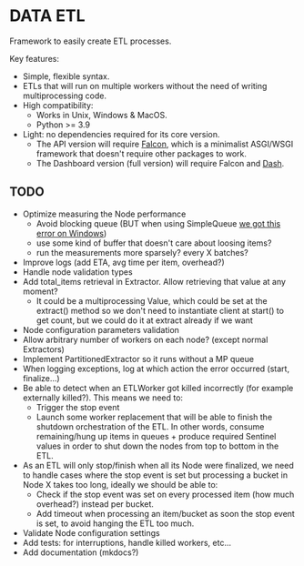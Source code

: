 # DATA ETL

Framework to easily create ETL processes.

Key features:

- Simple, flexible syntax.
- ETLs that will run on multiple workers without the need of writing multiprocessing code.
- High compatibility:
    - Works in Unix, Windows & MacOS.
    - Python >= 3.9
- Light: no dependencies required for its core version.
    - The API version will require [Falcon](https://falcon.readthedocs.io/en/stable/index.html),
      which is a minimalist ASGI/WSGI framework that doesn't require other packages to work.
    - The Dashboard version (full version) will require Falcon and [Dash](https://dash.plotly.com/).

## TODO

- Optimize measuring the Node performance
    - Avoid blocking queue (BUT when using
      SimpleQueue [we got this error on Windows](https://github.com/python/cpython/blob/120729d862f0ef9979508899f7f63a9f3d9623cb/Lib/multiprocessing/connection.py#L289))
    - use some kind of buffer that doesn't care about loosing items?
    - run the measurements more sparsely? every X batches?
- Improve logs (add ETA, avg time per item, overhead?)
- Handle node validation types
- Add total_items retrieval in Extractor. Allow retrieving that value at any moment?
    - It could be a multiprocessing Value, which could be set at the extract() method so we don't
      need to instantiate client at start() to get count, but we could do it at extract already if
      we want
- Node configuration parameters validation
- Allow arbitrary number of workers on each node? (except normal Extractors)
- Implement PartitionedExtractor so it runs without a MP queue
- When logging exceptions, log at which action the error occurred (start, finalize...)
- Be able to detect when an ETLWorker got killed incorrectly (for example externally killed?).
  This means we need to:
    - Trigger the stop event
    - Launch some worker replacement that will be able to finish the shutdown orchestration of the
      ETL. In other words, consume remaining/hung up items in queues + produce required Sentinel
      values in order to shut down the nodes from top to bottom in the ETL.
- As an ETL will only stop/finish when all its Node were finalized, we need to handle cases where
  the stop event is set but processing a bucket in Node X takes too long, ideally we should be able
  to:
    - Check if the stop event was set on every processed item (how much overhead?) instead per
      bucket.
    - Add timeout when processing an item/bucket as soon the stop event is set, to avoid hanging
      the ETL too much.
- Validate Node configuration settings
- Add tests: for interruptions, handle killed workers, etc...
- Add documentation (mkdocs?)